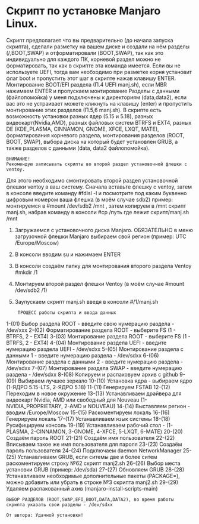 #     Скрипт по установке Manjaro Linux.
Скрипт предполагает что вы предварительно (до начала запуска скрипта),
сделали разметку на вашем диске и создали на нём разделы (/,BOOT,SWAP)
и отформатировали (BOOT,SWAP), так как это индивидуально для каждого ПК,
корневой раздел можно не форматировать, так как в скрипте эта команда имеется.
Если вы не используете UEFI, тогда вам необходимо при разметке корня установит флаг boot
и пропустить этот шаг в скрипте нажав клавишу ENTER.
Монтирование BOOT/EFI раздела (П.4 UEFI manj.sh), если MBR нажимаем ENTER и пропускаем монтирование
Разделы с данными (файлопомойка) у меня подключены к директориям (data,data2),
если вас это не устраивает можете кликнуть на клавишу (enter)
и пропустить монтирование этих разделов (П.5,6 manj.sh).
В скрипте есть возможность установки разных ядер (5.15 и 5.18),
разных видеокарт(Nvidia,AMD), разных файловых систем BTRFS и EXT4,
разных DE (KDE_PLASMA, CINNAMON, GNOME, XFCE, LXQT, MATE),
форматирования корневого раздела, монтирования разделов (ROOT, BOOT, SWAP),
выбора диска на который будет установлен GRUB,
а также разделов с данными (data, data2 файлопомойка).

    ВНИМАНИЕ!
    Рекомендую записывать скрипты во второй раздел установочной флешки с ventoy.
Для этого необходимо смонтировать второй раздел  установочной флешки ventoy в ваш систему.
    Сначала вставьте флешку с ventoy, 
    затем в консоле введите команду #fdisl -l 
    и посмотрите под каким буквенно цифровым номером ваша флешка (в моём случае sdb2)
пример:
монтируемся в #mount /dev/sdb2 /mnt , затем копируем в /mnt скрипт manj.sh,
набрав команду в консоли #cp /путь где лежит скрипт/manj.sh /mnt

1. Загружаемся с установочного диска Manjaro. ОБЯЗАТЕЛЬНО в меню загрузочной флешки Manjaro выбираем свой регион (пример: UTC /Europe/Moscow)
2. В консоли вводим su и нажимаем ENTER
3. В консоли создаём папку для монтирования второго раздела Ventoy #mkdir /1
4. Монтируем второй раздел флешки Ventoy (в моём случае #mount /dev/sdb2 /1)
5. Заупускаем скрипт manj.sh введя в консоли #/1/manj.sh

        ПРОЦЕСС работы скрипта и ввода данных
 1-(01) Выбор раздела ROOT - введите свою нумерацию раздела - /dev/xxx
 2-(02) Форматирование раздела ROOT - выберите FS (1 - BTRFS, 2 - EXT4)
 3-(03) Монтирование раздела ROOT - выберите FS (1 - BTRFS, 2 - EXT4)
 4-(04) Монтирование раздела UEFI - введите нумерацию раздела UEFI - /dev/sdxx
 5-(05) Монтирование раздела с данными 1 - введите нумерацию раздела - /dev/sdxx
 6-(06) Монтирование раздела с данными 2 - введите нумерацию раздела - /dev/sdxx
 7-(07) Монтирование раздела SWAP - введите нумерацию раздела - /dev/sdxx
 8-(08) Копируем и распаковуем архив с github
 9-(09) Выбираем лучшее зеркало
10-(10) Установка ядра - выбираем ядро (1-ЯДРО 5.15-LTS, 2-ЯДРО 5.18)
11-(11) Генерируем FSTAB
12-(12) Переходим в новое окружение
13-(13) Устанавливаем драйвера для видеокарт Nvidia, AMD или свободный для Nouveau
(1-NVIDIA_PROPRIETARY, 2-AMD и NOUVEAU)
14-(14) Выставляем регион - вводим /Europe/Moscow
15-(15) Раскоментируем локаль
16-(16) Генерируем локаль
17-(17) Устанавливаем язык системы
18-(18) Русифицируем консоль
19-(19) Устанавливаем рабочий стол - (1-PLASMA, 2-CINNAMON, 3-GNOME, 4-XFCE, 5-LXQT, 6-MATE)
20-(20) Создаём пароль ROOT
21-(21) Создаём имя пользователя
22-(22) Вписываем такое же имя пользователя для пароля
23-(23) Создаём пароль пользователя
24-(24) Подключаем daemon NetworkManager
25-(25) Устанавливаем GRUB, если ситемы две и более ситем раскоментируем строку №62 скрипт manj2.sh
26-(26) Выбор места установки GRUB (пример: /dev/sda)
27-(27) Обновляем GRUB
28-(28) Устанавливаем необходимые дополнительные пакеты (PACKAGE=), можно добавить или убрать в строке №3 скрипта manj2.sh
29-(29) Удаляем распакованный ахив (manjaro-install-scripts-main)

    ВЫБОР РАЗДЕЛОВ (ROOT,SWAP,EFI_BOOT,DATA,DATA2), во время работы скрипта указать свои разделы - /dev/sdxx

    От автора: Удачной установки!
